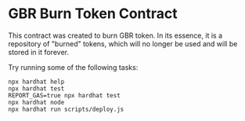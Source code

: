 # GBR Burn Token Contract

This contract was created to burn GBR token. In its essence, it is a repository of "burned" tokens, which will no longer be used and will be stored in it forever.

Try running some of the following tasks:

```shell
npx hardhat help
npx hardhat test
REPORT_GAS=true npx hardhat test
npx hardhat node
npx hardhat run scripts/deploy.js
```
